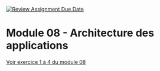 [![Review Assignment Due Date](https://classroom.github.com/assets/deadline-readme-button-24ddc0f5d75046c5622901739e7c5dd533143b0c8e959d652212380cedb1ea36.svg)](https://classroom.github.com/a/b33cHJgQ)
# Module 08 - Architecture des applications

[Voir exercice 1 à 4 du module 08](https://github.com/PiFou86/420-W30-SF/blob/master/Module08_ArchitectureDesApplications/Module08_ArchitectureDesApplications_Exercices.md)

